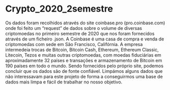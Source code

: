 # Crypto_2020_2semestre
Os dados foram recolhidos através do site coinbase.pro (pro.coinbase.com) onde foi feito um “request” de dados sobre o volume de diversas criptomoedas no primeiro semestre de 2020 que nos foram fornecidos através de um ficheiro .json. 
A Coinbase é uma casa de compra e venda de criptomoedas com sede em São Francisco, Califórnia. A empresa intermedeia trocas de Bitcoin, Bitcoin Cash, Ethereum, Ethereum Classic, Litecoin, Tezos e muitas outras criptomoedas, com moedas fiduciárias em aproximadamente 32 países e transações e armazenamento de Bitcoin em 190 países em todo o mundo.
Sendo fornecidos pelo próprio site, podemos concluir que os dados são de fonte confiável.
Limpámos alguns dados que não interessavam para este projeto de forma a conseguirmos uma base de dados mais limpa e fácil de trabalhar no nosso objetivo.
